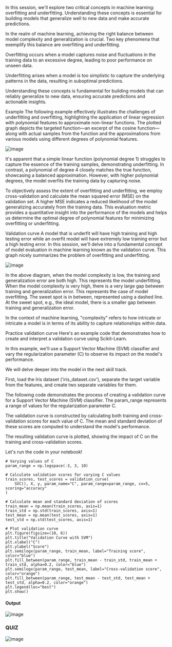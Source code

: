 In this session, we'll explore two critical concepts in machine learning: overfitting and underfitting. Understanding these concepts is essential for building models that generalize well to new data and make accurate predictions.

In the realm of machine learning, achieving the right balance between model complexity and generalization is crucial. Two key phenomena that exemplify this balance are overfitting and underfitting.

Overfitting occurs when a model captures noise and fluctuations in the training data to an excessive degree, leading to poor performance on unseen data.

Underfitting arises when a model is too simplistic to capture the underlying patterns in the data, resulting in suboptimal predictions.

Understanding these concepts is fundamental for building models that can reliably generalize to new data, ensuring accurate predictions and actionable insights.

Example
The following example effectively illustrates the challenges of underfitting and overfitting, highlighting the application of linear regression with polynomial features to approximate non-linear functions. The plotted graph depicts the targeted function—an excerpt of the cosine function—along with actual samples from the function and the approximations from various models using different degrees of polynomial features.

![image](https://github.com/user-attachments/assets/d3ebc636-ec14-43ce-a28e-31e5ca202b1f)

It's apparent that a simple linear function (polynomial degree 1) struggles to capture the essence of the training samples, demonstrating underfitting. In contrast, a polynomial of degree 4 closely matches the true function, showcasing a balanced approximation. However, with higher polynomial degrees, the model overfits the training data by capturing noise.

To objectively assess the extent of overfitting and underfitting, we employ cross-validation and calculate the mean squared error (MSE) on the validation set. A higher MSE indicates a reduced likelihood of the model generalizing accurately from the training data. This evaluation metric provides a quantitative insight into the performance of the models and helps us determine the optimal degree of polynomial features for minimizing overfitting or underfitting.

Validation curve
A model that is underfit will have high training and high testing error while an overfit model will have extremely low training error but a high testing error. In this session, we'll delve into a fundamental concept of model evaluation in machine learning known as the validation curve. This graph nicely summarizes the problem of overfitting and underfitting.

![image](https://github.com/user-attachments/assets/71d21096-60a7-4b73-a0bb-588340f562b1)

In the above diagram, when the model complexity is low, the training and generalization error are both high. This represents the model underfitting. When the model complexity is very high, there is a very large gap between training and generalization error. This represents the case of model overfitting. The sweet spot is in between, represented using a dashed line. At the sweet spot, e.g., the ideal model, there is a smaller gap between training and generalization error.

In the context of machine learning, "complexity" refers to how intricate or intricate a model is in terms of its ability to capture relationships within data.

Practice validation curve
Here's an example code that demonstrates how to create and interpret a validation curve using Scikit-Learn.

In this example, we'll use a Support Vector Machine (SVM) classifier and vary the regularization parameter (C) to observe its impact on the model's performance.

We will delve deeper into the model in the next skill track.

First, load the Iris dataset ('iris_dataset.csv'), separate the target variable from the features, and create two separate variables for them.

The following code demonstrates the process of creating a validation curve for a Support Vector Machine (SVM) classifier. The param_range represents a range of values for the regularization parameter C.

The validation curve is constructed by calculating both training and cross-validation scores for each value of C. The mean and standard deviation of these scores are computed to understand the model's performance.

The resulting validation curve is plotted, showing the impact of C on the training and cross-validation scores.

Let's run the code in your notebook!

```
# Varying values of C
param_range = np.logspace(-3, 3, 10)

# Calculate validation scores for varying C values
train_scores, test_scores = validation_curve(
    SVC(), X, y, param_name="C", param_range=param_range, cv=5, scoring="accuracy"
)

# Calculate mean and standard deviation of scores
train_mean = np.mean(train_scores, axis=1)
train_std = np.std(train_scores, axis=1)
test_mean = np.mean(test_scores, axis=1)
test_std = np.std(test_scores, axis=1)

# Plot validation curve
plt.figure(figsize=(10, 6))
plt.title("Validation Curve with SVM")
plt.xlabel("C")
plt.ylabel("Score")
plt.semilogx(param_range, train_mean, label="Training score", color="blue")
plt.fill_between(param_range, train_mean - train_std, train_mean + train_std, alpha=0.2, color="blue")
plt.semilogx(param_range, test_mean, label="Cross-validation score", color="orange")
plt.fill_between(param_range, test_mean - test_std, test_mean + test_std, alpha=0.2, color="orange")
plt.legend(loc="best")
plt.show()
```

#### Output
![image](https://github.com/user-attachments/assets/52569eaf-d0f4-4714-96d8-784cb2c93a12)

### QUIZ
![image](https://github.com/user-attachments/assets/31e6e581-dd8d-4a23-b4fa-f2e27e65cbc1)

